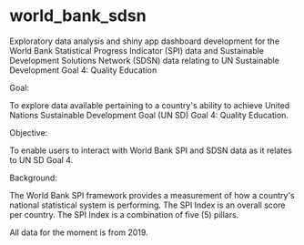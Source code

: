 # world_bank_sdsn

Exploratory data analysis and shiny app dashboard development for the World Bank Statistical Progress Indicator (SPI) data and Sustainable Development Solutions Network (SDSN) data relating to UN Sustainable Development Goal 4: Quality Education

Goal:

To explore data available pertaining to a country's ability to achieve United Nations Sustainable Development Goal (UN SD) Goal 4: Quality Education. 

Objective:

To enable users to interact with World Bank SPI and SDSN data as it relates to UN SD Goal 4. 

Background:

The World Bank SPI framework provides a measurement of how a country's national statistical system is performing. The SPI Index is an overall score per country. The SPI Index is a combination of five (5) pillars. 

All data for the moment is from 2019. 

